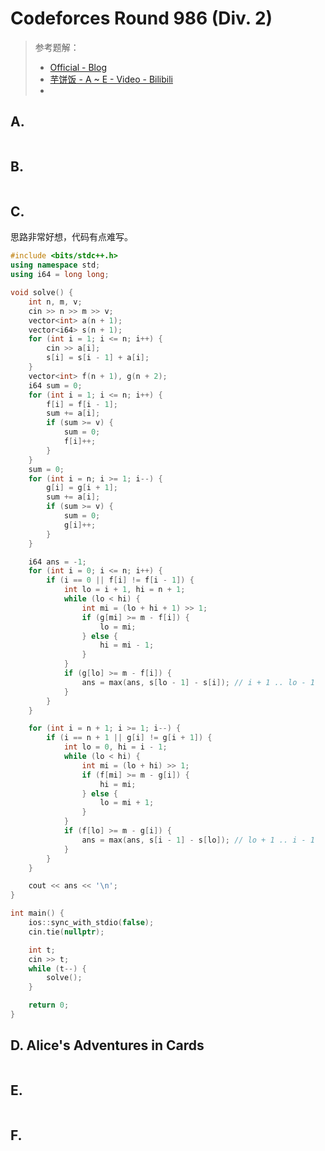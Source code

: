 # Codeforces Round 986 (Div. 2)


> 参考题解：
>
> - [Official - Blog](https://codeforces.com/blog/entry/136096) 
> - [芋饼饭 - A ~ E - Video - Bilibili](https://www.bilibili.com/video/BV1WCmsYqEUv/)
> - []()



## A. 




```cpp

```


## B. 


```cpp

```


## C. 

思路非常好想，代码有点难写。


```cpp
#include <bits/stdc++.h>
using namespace std;
using i64 = long long;

void solve() {
    int n, m, v;
    cin >> n >> m >> v;
    vector<int> a(n + 1);
    vector<i64> s(n + 1);
    for (int i = 1; i <= n; i++) {
        cin >> a[i];
        s[i] = s[i - 1] + a[i];
    }
    vector<int> f(n + 1), g(n + 2);
    i64 sum = 0;
    for (int i = 1; i <= n; i++) {
        f[i] = f[i - 1];
        sum += a[i];
        if (sum >= v) {
            sum = 0;
            f[i]++;
        }
    }
    sum = 0;
    for (int i = n; i >= 1; i--) {
        g[i] = g[i + 1];
        sum += a[i];
        if (sum >= v) {
            sum = 0;
            g[i]++;
        }
    }

    i64 ans = -1;
    for (int i = 0; i <= n; i++) {
        if (i == 0 || f[i] != f[i - 1]) {
            int lo = i + 1, hi = n + 1;
            while (lo < hi) {
                int mi = (lo + hi + 1) >> 1;
                if (g[mi] >= m - f[i]) {
                    lo = mi;
                } else {
                    hi = mi - 1;
                }
            }
            if (g[lo] >= m - f[i]) {
                ans = max(ans, s[lo - 1] - s[i]); // i + 1 .. lo - 1
            }
        }
    }

    for (int i = n + 1; i >= 1; i--) {
        if (i == n + 1 || g[i] != g[i + 1]) {
            int lo = 0, hi = i - 1;
            while (lo < hi) {
                int mi = (lo + hi) >> 1;
                if (f[mi] >= m - g[i]) {
                    hi = mi;
                } else {
                    lo = mi + 1;
                }
            }
            if (f[lo] >= m - g[i]) {
                ans = max(ans, s[i - 1] - s[lo]); // lo + 1 .. i - 1
            }
        }
    }

    cout << ans << '\n';    
}

int main() {
    ios::sync_with_stdio(false);
    cin.tie(nullptr);

    int t;
    cin >> t;
    while (t--) {
        solve();
    }

    return 0;
}
```



## D. Alice's Adventures in Cards


```cpp

```



## E. 


```cpp

```


## F. 


```cpp

```




